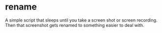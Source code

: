 # rename

A simple script that sleeps until you take a screen shot or screen recording. Then that screenshot gets renamed to something easier to deal with.
